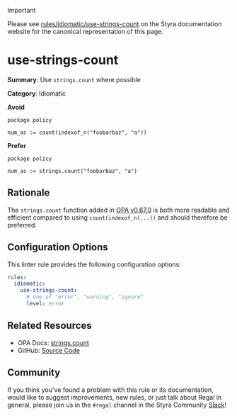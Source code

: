 > [!IMPORTANT]
> Please see [rules/idiomatic/use-strings-count](https://docs.styra.com/regal/rules/idiomatic/use-strings-count) on the Styra documentation website for the canonical representation of this page.

# use-strings-count

**Summary**: Use `strings.count` where possible

**Category**: Idiomatic

**Avoid**
```rego
package policy

num_as := count(indexof_n("foobarbaz", "a"))
```

**Prefer**
```rego
package policy

num_as := strings.count("foobarbaz", "a")
```

## Rationale

The `strings.count` function added in [OPA v0.67.0](https://github.com/open-policy-agent/opa/releases/tag/v0.67.0)
is both more readable and efficient compared to using `count(indexof_n(...))` and should therefore be preferred.

## Configuration Options

This linter rule provides the following configuration options:

```yaml
rules:
  idiomatic:
    use-strings-count:
      # one of "error", "warning", "ignore"
      level: error
```

## Related Resources

- OPA Docs: [strings.count](https://www.openpolicyagent.org/docs/policy-reference/#builtin-strings-stringscount)
- GitHub: [Source Code](https://github.com/StyraInc/regal/blob/main/bundle/regal/rules/idiomatic/use-strings-count/use_strings_count.rego)

## Community

If you think you've found a problem with this rule or its documentation, would like to suggest improvements, new rules,
or just talk about Regal in general, please join us in the `#regal` channel in the Styra Community
[Slack](https://inviter.co/styra)!
